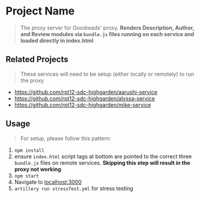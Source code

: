 # Project Name

> The proxy server for Goodreads' proxy. **Renders Description, Author, and Review modules via `bundle.js` files running on each service and loaded directly in index.html**

## Related Projects

> These services will need to be setup (either locally or remotely) to run the proxy

  - https://github.com/rpt12-sdc-highgarden/aarushi-service
  - https://github.com/rpt12-sdc-highgarden/alyssa-service
  - https://github.com/rpt12-sdc-highgarden/mike-service

## Usage

> For setup, please follow this pattern:

1. `npm install`
2. ensure `index.html` script tags at bottom are pointed to the correct three `bundle.js` files on remote services. **Skipping this step will result in the proxy not working**
3. `npm start`
4. Navigate to [localhost:3000](http://localhost:3000)
5. `artillery run stressTest.yml` for stress testing

